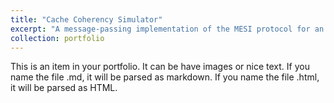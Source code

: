 ```yaml
---
title: "Cache Coherency Simulator"
excerpt: "A message-passing implementation of the MESI protocol for an arbitrary interconnect network.<br/><img src='/images/cache_sim.png'>"
collection: portfolio
---
```


This is an item in your portfolio. It can be have images or nice text. If you name the file .md, it will be parsed as markdown. If you name the file .html, it will be parsed as HTML. 
